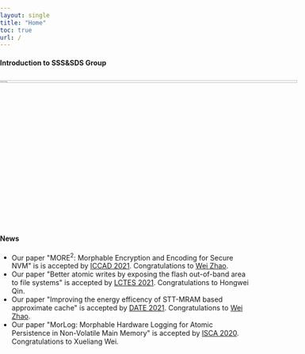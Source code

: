 ```yaml
---
layout: single
title: "Home"
toc: true
url: /
---
```

#### **Introduction to SSS&SDS Group**

<html>
<head>
    <title>轮播图</title>
    <meta charset="utf-8">
    <meta name="referrer" content="no-referrer">
</head>
<link rel="stylesheet" type="text/css" href="https://at.alicdn.com/t/font_1582902_u0zm91pv15i.css">
<style type="text/css">
    body{
        margin: 0;
        padding: 0px;
    }
    #carousel{
        margin: auto; /* 居中 */
        width: 600px; /* 设置宽度 */
        position: relative; /* 相对定位 */
        overflow: hidden; /* 超出隐藏 */
        height: 300px;
    }
    #carousel img{
        width: 600px; /* 设定大小 按比例缩放 */
    }
    #carousel > ul {
        display: flex; /* 图片处理为一行 */
        position: absolute; /* 设置绝对定位，实现相对于#carousel的绝对定位 */
    }
    #carousel > ul,
    #carousel > ul > li{
        padding: 0;
        margin: 0;
        list-style:none; 
    }
    #carousel > ul{
         animation: switch 10s ease 1s infinite alternate; /* 设定动画播放 */
    }
    #carousel > ul:hover{
         animation-play-state: paused; /* 暂停动画 */
    }
    @keyframes switch{ /* 制定动画规则 */
        0%,13%{
            left: 0;
        }
        27%,41%{
            left: -600px;
        }
        55%,69%{
            left: -1200px;
        }
        83%,100% {
            left: -1800px;
        }
    }
</style>
<body>
    <!-- 轮播图容器 -->
    <div id="carousel">
        <ul> <!-- 图片容器 -->
            <li>
                <img src="http://www.sdust.edu.cn/__local/9/7A/B1/F29B84DEF72DD329997E8172ABA_664BA3EF_32466.jpg" width="50%" height="50%">
            </li>
            <li>
                <img src="http://www.sdust.edu.cn/__local/B/F3/E4/693AB931C9FFB84646970D53BFE_C506394A_4282CA.jpg" width="50%" height="50%">
            </li>
            <li>
                <img src="http://www.sdust.edu.cn/__local/F/7A/AA/E1459849AA8AB0C89854A41BD41_BF3BD857_BC0D8.jpg" width="50%" height="50%">
            </li>
            <li>
                <img src="http://www.sdust.edu.cn/__local/1/95/CB/EDC1450B8FD1B8A25FAAC726AA4_A36D4253_16C91.jpg" width="50%" height="50%">
            </li>
        </ul>
    </div>
</body>
</html>

#### **News**

- Our paper "MORE<sup>2</sup>: Morphable Encryption and Encoding for Secure NVM" is is accepted by [ICCAD 2021](https://iccad.com/index.php). Congratulations to [Wei Zhao](https://thiszw.top).  
- Our paper "Better atomic writes by exposing the flash out-of-band area to file systems" is accepted by [LCTES 2021](https://pldi21.sigplan.org/home/LCTES-2021#event-overview). Congratulations to Hongwei Qin.  
- Our paper "Improving the energy efficency of STT-MRAM based approximate cache" is accepted by [DATE 2021](https://www.date-conference.com/). Congratulations to [Wei Zhao](https://thiszw.top).  
- Our paper "MorLog: Morphable Hardware Logging for Atomic Persistence in Non-Volatile Main Memory" is accepted by [ISCA 2020](https://iscaconf.org/isca2020/). Congratulations to Xueliang Wei.  

